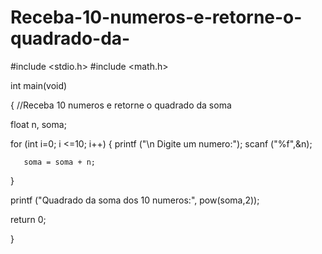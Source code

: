 # Receba-10-numeros-e-retorne-o-quadrado-da-
#include <stdio.h>
#include <math.h>

int main(void)

{
    //Receba 10 numeros e retorne o quadrado da soma 
    
   float n, soma;
   
   for (int i=0; i <=10; i++) {
       printf ("\n Digite um numero:");
       scanf ("%f",&n);
       
       soma = soma + n;
   }
   
   printf ("Quadrado da soma dos 10 numeros:", pow(soma,2));
   
  return 0;
  
}
